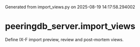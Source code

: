 Generated from import_views.py on 2025-08-19 14:17:58.294002

# peeringdb_server.import_views

Define IX-F import preview, review and post-mortem views.
